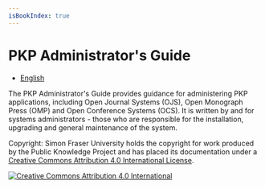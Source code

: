 ```yaml
---
isBookIndex: true
---
```

# PKP Administrator's Guide

* [English](en/)

The PKP Administrator's Guide provides guidance for administering PKP applications, including Open Journal Systems \(OJS\), Open Monograph Press \(OMP\) and Open Conference Systems \(OCS\). It is written by and for systems administrators - those who are responsible for the installation, upgrading and general maintenance of the system.

Copyright: Simon Fraser University holds the copyright for work produced by the Public Knowledge Project and has placed its documentation under a [Creative Commons Attribution 4.0 International License](https://creativecommons.org/licenses/by/4.0/).

[![Creative Commons Attribution 4.0 International](https://i.creativecommons.org/l/by/4.0/88x31.png)](https://creativecommons.org/licenses/by/4.0/)
